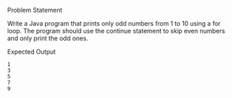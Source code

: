 Problem Statement

Write a Java program that prints only odd numbers from 1 to 10 using a for loop. The program should use the continue statement to skip even numbers and only print the odd ones. 

Expected Output

```text
1
3
5
7
9
```